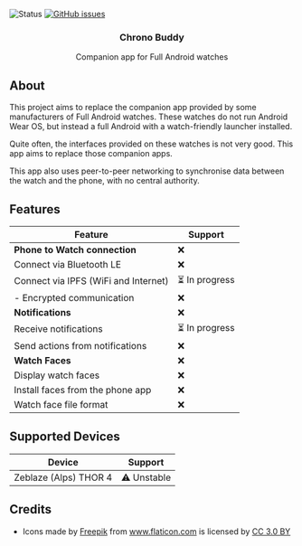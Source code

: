 ![Status](https://img.shields.io/badge/status-broken-red.svg)
[![GitHub issues](https://img.shields.io/github/issues/jjv360/chrono-buddy.svg)](https://github.com/jjv360/chrono-buddy/issues)

<h3 align="center">Chrono Buddy</h3>
<p align="center">Companion app for Full Android watches</p>

## About

This project aims to replace the companion app provided by some manufacturers of Full Android watches. These watches do not run Android Wear OS, but instead a full Android with a watch-friendly launcher installed.

Quite often, the interfaces provided on these watches is not very good. This app aims to replace those companion apps.

This app also uses peer-to-peer networking to synchronise data between the watch and the phone, with no central authority.

## Features

Feature                                 | Support
----------------------------------------|--------------
**Phone to Watch connection**           | ❌
Connect via Bluetooth LE                | ❌
Connect via IPFS (WiFi and Internet)    | ⏳ In progress
- Encrypted communication               | ❌
**Notifications**                       | ❌
Receive notifications                   | ⏳ In progress
Send actions from notifications         | ❌
**Watch Faces**                         | ❌
Display watch faces                     | ❌
Install faces from the phone app        | ❌
Watch face file format                  | ❌

## Supported Devices

Device                          | Support
--------------------------------|---------------
Zeblaze (Alps) THOR 4           | ⚠️ Unstable

## Credits

- <div>Icons made by <a href="https://www.freepik.com/?__hstc=57440181.c69de552be290b2c9948ead52a416e93.1556303332235.1558264572483.1559375338564.8&__hssc=57440181.3.1559375338564&__hsfp=2080394937" title="Freepik">Freepik</a> from <a href="https://www.flaticon.com/" 			    title="Flaticon">www.flaticon.com</a> is licensed by <a href="http://creativecommons.org/licenses/by/3.0/" 			    title="Creative Commons BY 3.0" target="_blank">CC 3.0 BY</a></div>
